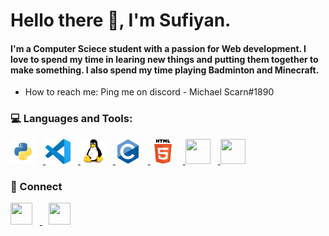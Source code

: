  # Hello there 👋, I'm Sufiyan.
 
 #### I'm a Computer Sciece student with a passion for Web development. I love to spend my time in learing new things and putting them together to make something. I also spend my time playing Badminton and Minecraft. 


- How to reach me: Ping me on discord - Michael Scarn#1890


### 💻 Languages and Tools:

<a href="https://www.python.org/" target="_blank">
 <img  style="height: 40px;
            width: 40px; margin-right: 12px;" 
            src="https://raw.githubusercontent.com/github/explore/80688e429a7d4ef2fca1e82350fe8e3517d3494d/topics/python/python.png">
</a>
<a href="https://code.visualstudio.com/" target="_blank">
 <img style="height: 40px;
            width: 40px; margin-right: 12px;"  
            src="https://raw.githubusercontent.com/github/explore/80688e429a7d4ef2fca1e82350fe8e3517d3494d/topics/visual-studio-code/visual-studio-code.png">
</a>
<a href="https://www.linux.org/" target="_blank">
 <img style="height: 40px;
            width: 40px; margin-right: 12px;" 
            src="https://raw.githubusercontent.com/devicons/devicon/master/icons/linux/linux-original.svg">
</a>
<a href="https://www.cprogramming.com/" target="_blank">
 <img style="height: 40px;
            width: 40px; margin-right: 12px;" 
            src="https://raw.githubusercontent.com/devicons/devicon/master/icons/c/c-original.svg">
</a>
<a href="https://www.w3.org/html/" target="_blank">
 <img style="height: 40px;
            width: 40px; margin-right: 12px;" 
            src="https://raw.githubusercontent.com/devicons/devicon/master/icons/html5/html5-original-wordmark.svg">
</a>
<a href="https://pop.system76.com/" target="_blank">
<img style="height: 40px;
            width: 40px; margin-right: 12px;" 
            src="https://upload.wikimedia.org/wikipedia/commons/1/1b/Pop_OS-logo.png">
</a>
<a href="https://www.w3schools.com/css/" target="_blank">
 <img style="height: 40px;
            width: 40px; margin-right: 12px;" 
            src="https://upload.wikimedia.org/wikipedia/commons/d/d5/CSS3_logo_and_wordmark.svg">
</a>

### 📌 Connect   
<a href="https://www.instagram.com/sufiwhyan/">
 <img style="height: 35px;
            width: 35px; margin-right: 12px;"
            src="https://upload.wikimedia.org/wikipedia/commons/a/a5/Instagram_icon.png">
</a>
<a href="mailto:sufixyaan@gmail.com">
 <img style="height: 35px;
            width: 35px; margin-left: 10px"
            src="https://github.com/TheDudeThatCode/TheDudeThatCode/raw/master/Assets/Gmail.svg">
</a>
